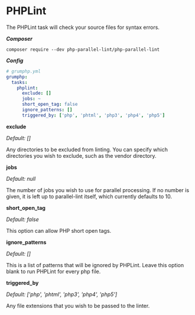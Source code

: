 # PHPLint

The PHPLint task will check your source files for syntax errors.

***Composer***

```
composer require --dev php-parallel-lint/php-parallel-lint
```

***Config***

```yaml
# grumphp.yml
grumphp:
  tasks:
    phplint:
      exclude: []
      jobs: ~
      short_open_tag: false
      ignore_patterns: []
      triggered_by: ['php', 'phtml', 'php3', 'php4', 'php5']
```
**exclude**

*Default: []*

Any directories to be excluded from linting. You can specify which
directories you wish to exclude, such as the vendor directory.

**jobs**

*Default: null*

The number of jobs you wish to use for parallel processing. If no number
is given, it is left up to parallel-lint itself, which currently
defaults to 10.

**short_open_tag**

*Default: false*

This option can allow PHP short open tags. 

**ignore_patterns**

*Default: []*

This is a list of patterns that will be ignored by PHPLint. Leave this option blank to run PHPLint for every php file.

**triggered_by**

*Default: ['php', 'phtml', 'php3', 'php4', 'php5']*

Any file extensions that you wish to be passed to the linter.
